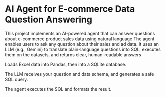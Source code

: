 # AI Agent for E-commerce Data Question Answering

This project implements an AI-powered agent that can answer questions about e-commerce product sales data using natural language 
The agent enables users to ask any question about their sales and ad data. It uses an LLM (e.g., Gemini) to translate plain-language questions into SQL, executes them on the datasets, and returns clear, human-readable answers

Loads Excel data into Pandas, then into a SQLite database.

The LLM receives your question and data schema, and generates a safe SQL query.

The agent executes the SQL and formats the result.
